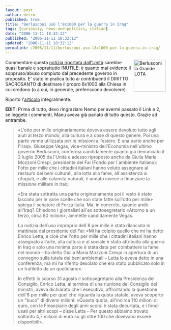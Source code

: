 ```yaml
---
layout: post
author: detro
published: true
title: "Berlusconi usò l'8x1000 per la guerra in Iraq"
tags: [curiosity, news-and-politics, italian]
date: "2006-11-11 18:32:12"
published: "2006-11-11 18:32:12"
updated: "2006-11-11 18:32:12"
permalink: /2006/11/11/berlusconi-uso-l8x1000-per-la-guerra-in-iraq/
---
```


<img src="http://www.unita.it/images/berlusconi(1).jpg" alt="Berlusconi la Grande LOTA" width="100" align="right" />
Commentare questa <a href="http://www.unita.it/view.asp?idContent=60970">notizia riportata dall'Unità</a> sarebbe quasi banale e soprattutto INUTILE: è quanto mai evidente il soppruso/abuso compiuto dal precedente governo in proposito.
E' stato in pratica tolto ai contribuenti il DIRITTO SACROSANTO di destinare il propro 8x1000 alla Chiesa in cui credono (o a cui, in generale, preferiscono devolvere).

Riporto l'<a href="http://www.unita.it/view.asp?idContent=60970">articolo</a> integralmente.

<strong>EDIT</strong>:
Prima di tutto, devo ringraziare Nemo per avermi passato il Link e 2, se leggete i commenti, Manu aveva già parlato di tutto questo. Grazie ad entrambe.

<!--more-->
<blockquote>«L'otto per mille originariamente doveva essere devoluto tutto agli aiuti al terzo mondo, alla cultura e a cose di questo genere. Poi una parte venne utilizzata per le missioni all'estero. E una parte anche per l'Iraq». Giuseppe Vegas, vice-ministro dell'Economia nell´ultimo governo Berlusconi, conferma candidamente quanto già denunciato il 2 luglio 2005 da l'Unità e adesso riproposto anche da Giulia Maria Mozzoni Crespi, presidente del Fai (Fondo per l´ambiente italiano): l'otto per mille che i cittadini italiani hanno voluto assegnare al restauro dei beni culturali, alla lotta alla fame, all´assistenza ai rifugiati, e alle calamità naturali, è andato invece a finanziare la missione militare in Iraq.

«Era stata sottratta una parte originariamente poi il resto è stato lasciato per le varie scelte che son state fatte sull'otto per mille» spiega il senatore di Forza Italia. Ma, in concreto, quanto andò all'Iraq? Chiedono i giornalisti all´ex sottosegretario «Attorno a un terzo, circa 80 milioni», ammette candidamente Vegas.

La notizia dell´uso improprio dell´8 per mille è stata rilanciata in mattinata dal presidente del Fai: «Mi ha colpito quello che mi ha detto Enrico Letta, e cioè che l'otto per mille che i cittadini italiani hanno assegnato all'arte, alla cultura e al sociale è stato attribuito alla guerra in Iraq e solo una minima parte è stata data per combattere la fame nel mondo – ha detto Giulia Maria Mozzoni Crespi in apertura di un convegno sulla tutela dei beni ambientali – Letta lo aveva detto in una conferenza, ma mi ha riferito desolato che era stato pubblicato solo in un trafiletto da un quotidiano».

In effetti lo scorso 31 agosto il sottosegretario alla Presidenza del Consiglio, Enrico Letta, al termine di una riunione del Consiglio dei ministri, aveva dichiarato che l´esecutivo, affrontando la questione dell'8 per mille per quel che riguarda la quota statale, aveva scoperto un "buco" di diversi milioni: «Questa quota, all'incirca 110 milioni di euro, con le Finanziarie degli anni scorsi è stata decurtata, e i fondi usati per altri scopi – disse Letta - Per questo abbiamo trovato soltanto 4,7 milioni di euro su gli oltre 100 che dovevano essere disponibili».</blockquote>
